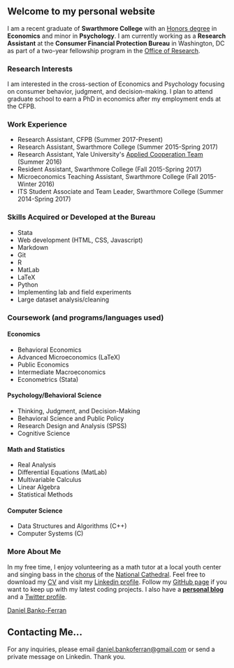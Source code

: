 

## Welcome to my personal website

I am a recent graduate of **Swarthmore College** with an [Honors degree](https://www.swarthmore.edu/honors-program) in **Economics** and minor in **Psychology**. I am currently  working as a **Research Assistant** at the **Consumer Financial Protection Bureau** in Washington, DC as part of a two-year fellowship program in the [Office of Research](https://www.consumerfinance.gov/about-us/the-bureau/bureau-structure/research-markets-regulation/).

### Research Interests

I am interested in the cross-section of Economics and Psychology focusing on consumer behavior, judgment, and decision-making. I plan to attend graduate school to earn a PhD in economics after my employment ends at the CFPB.

### Work Experience
- Research Assistant, CFPB (Summer 2017-Present)
- Research Assistant, Swarthmore College (Summer 2015-Spring 2017)
- Research Assistant, Yale University's [Applied Cooperation Team](https://act.yale.edu/people) (Summer 2016)
- Resident Assistant, Swarthmore College (Fall 2015-Spring 2017)
- Microeconomics Teaching Assistant, Swarthmore College (Fall 2015-Winter 2016)
- ITS Student Associate and Team Leader, Swarthmore College (Summer 2014-Spring 2017)

### Skills Acquired or Developed at the Bureau
- Stata
- Web development (HTML, CSS, Javascript)
- Markdown
- Git
- R
- MatLab
- LaTeX
- Python
- Implementing lab and field experiments
- Large dataset analysis/cleaning

### Coursework (and programs/languages used)

#### Economics
- Behavioral Economics
- Advanced Microeconomics (LaTeX)
- Public Economics
- Intermediate Macroeconomics
- Econometrics (Stata)

#### Psychology/Behavioral Science
- Thinking, Judgment, and Decision-Making
- Behavioral Science and Public Policy
- Research Design and Analysis (SPSS)
- Cognitive Science

#### Math and Statistics
- Real Analysis
- Differential Equations (MatLab)
- Multivariable Calculus
- Linear Algebra
- Statistical Methods

#### Computer Science
- Data Structures and Algorithms (C++)
- Computer Systems (C)


### More About Me

In my free time, I enjoy volunteering as a math tutor at a local youth center and singing bass in the [chorus]((http://www.cathedralchoralsociety.org/cathedral-choral-society)) of the [National Cathedral](https://cathedral.org/). Feel free to download my [CV](https://www.dropbox.com/s/rok02wsilwfyr9w/dbankoResume.docx?dl=0) and visit my [Linkedin profile](https://www.linkedin.com/in/daniel-banko/). Follow my [GitHub page](https://github.com/danielbanko) if you want to keep up with my latest coding projects. I also have a **[personal blog](https://danielbanko.wordpress.com/)** and a [Twitter profile](https://twitter.com/Banjodan2).

<script type="text/javascript" src="https://platform.linkedin.com/badges/js/profile.js" async defer></script>

<div class="LI-profile-badge"  data-version="v1" data-size="medium" data-locale="en_US" data-type="horizontal" data-theme="light" data-vanity="daniel-banko-ferran-4584b951"><a class="LI-simple-link" href='https://www.linkedin.com/in/daniel-banko-ferran-4584b951?trk=profile-badge'>Daniel Banko-Ferran</a></div>

## Contacting Me...
For any inquiries, please email <a href="mailto:daniel.bankoferran@gmail.com?" target="_top">daniel.bankoferran@gmail.com</a> or send a private message on Linkedin. Thank you.
